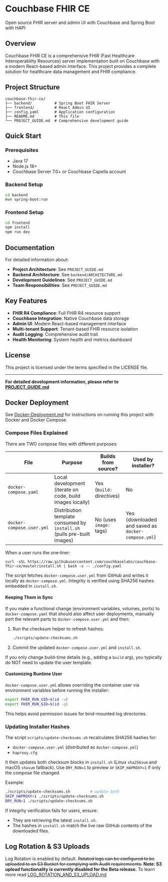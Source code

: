 # Couchbase FHIR CE

Open source FHIR server and admin UI with Couchbase and Spring Boot with HAPI

## Overview

Couchbase FHIR CE is a comprehensive FHIR (Fast Healthcare Interoperability Resources) server implementation built on Couchbase with a modern React-based admin interface. This project provides a complete solution for healthcare data management and FHIR compliance.

## Project Structure

```
couchbase-fhir-ce/
├── backend/          # Spring Boot FHIR Server
├── frontend/         # React Admin UI
├── config.yaml       # Application configuration
├── README.md         # This file
└── PROJECT_GUIDE.md  # Comprehensive development guide
```

## Quick Start

### Prerequisites

- Java 17
- Node.js 18+
- Couchbase Server 7.0+ or Couchbase Capella account

### Backend Setup

```bash
cd backend
mvn spring-boot:run
```

### Frontend Setup

```bash
cd frontend
npm install
npm run dev
```

## Documentation

For detailed information about:

- **Project Architecture**: See `PROJECT_GUIDE.md`
- **Backend Architecture**: See `backend/ARCHITECTURE.md`
- **Development Guidelines**: See `PROJECT_GUIDE.md`
- **Team Responsibilities**: See `PROJECT_GUIDE.md`

## Key Features

- **FHIR R4 Compliance**: Full FHIR R4 resource support
- **Couchbase Integration**: Native Couchbase data storage
- **Admin UI**: Modern React-based management interface
- **Multi-tenant Support**: Tenant-based FHIR resource isolation
- **Audit Logging**: Comprehensive audit trail
- **Health Monitoring**: System health and metrics dashboard

## License

This project is licensed under the terms specified in the LICENSE file.

---

**For detailed development information, please refer to [PROJECT_GUIDE.md](./PROJECT_GUIDE.md)**

## Docker Deployment

See [Docker-Deployment.md](./Docker-Deployment.md) for instructions on running this project with Docker and Docker Compose.

### Compose Files Explained

There are TWO compose files with different purposes:

| File                      | Purpose                                                                 | Builds from source?       | Used by installer?                                 |
| ------------------------- | ----------------------------------------------------------------------- | ------------------------- | -------------------------------------------------- |
| `docker-compose.yaml`     | Local development (iterate on code, build images locally)               | Yes (`build:` directives) | No                                                 |
| `docker-compose.user.yml` | Distribution template consumed by `install.sh` (pulls pre-built images) | No (uses `image:` tags)   | Yes (downloaded and saved as `docker-compose.yml`) |

When a user runs the one‑liner:

```
curl -sSL https://raw.githubusercontent.com/couchbaselabs/couchbase-fhir-ce/master/install.sh | bash -s -- ./config.yaml
```

The script fetches `docker-compose.user.yml` from GitHub and writes it locally as `docker-compose.yml`. Integrity is verified using SHA256 hashes embedded in `install.sh`.

#### Keeping Them in Sync

If you make a functional change (environment variables, volumes, ports) to `docker-compose.yaml` that should also affect user deployments, manually port the relevant parts to `docker-compose.user.yml` and then:

1. Run the checksum helper to refresh hashes:
   ```bash
   ./scripts/update-checksums.sh
   ```
2. Commit the updated `docker-compose.user.yml` and `install.sh`.

If you only change build-time details (e.g., adding a `build` arg), you typically do NOT need to update the user template.

#### Customizing Runtime User

`docker-compose.user.yml` allows overriding the container user via environment variables before running the installer:

```bash
export FHIR_RUN_UID=$(id -u)
export FHIR_RUN_GID=$(id -g)
```

This helps avoid permission issues for bind-mounted log directories.

### Updating Installer Hashes

The script `scripts/update-checksums.sh` recalculates SHA256 hashes for:

- `docker-compose.user.yml` (distributed as `docker-compose.yml`)
- `haproxy.cfg`

It then updates both checksum blocks in `install.sh` (Linux `sha256sum` and macOS `shasum` fallback). Use `DRY_RUN=1` to preview or `SKIP_HAPROXY=1` if only the compose file changed.

Example:

```bash
./scripts/update-checksums.sh         # update both
SKIP_HAPROXY=1 ./scripts/update-checksums.sh
DRY_RUN=1 ./scripts/update-checksums.sh
```

If integrity verification fails for users, ensure:

- They are retrieving the latest `install.sh`.
- The hashes in `install.sh` match the live raw GitHub contents of the downloaded files.

## Log Rotation & S3 Uploads

Log Rotation is enabled by default. ~~Rotated logs can be configured to be uploaded to an S3 Bucket for complying with Audit requiremeents.~~ **Note: S3 upload functionality is currently disabled for the Beta release.** To learn more read [LOG_ROTATION_AND_S3_UPLOAD.md](./LOG_ROTATION_AND_S3_UPLOAD.md)
